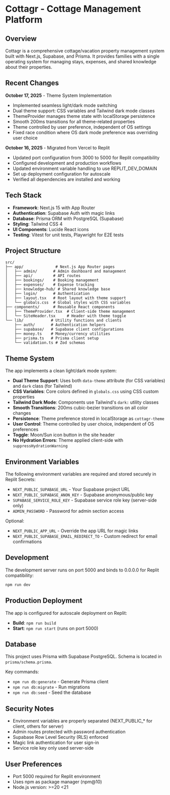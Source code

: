 # Cottagr - Cottage Management Platform

## Overview
Cottagr is a comprehensive cottage/vacation property management system built with Next.js, Supabase, and Prisma. It provides families with a single operating system for managing stays, expenses, and shared knowledge about their properties.

## Recent Changes
**October 17, 2025** - Theme System Implementation
- Implemented seamless light/dark mode switching
- Dual theme support: CSS variables and Tailwind dark mode classes
- ThemeProvider manages theme state with localStorage persistence
- Smooth 200ms transitions for all theme-related properties
- Theme controlled by user preference, independent of OS settings
- Fixed race condition where OS dark mode preference was overriding user choice

**October 16, 2025** - Migrated from Vercel to Replit
- Updated port configuration from 3000 to 5000 for Replit compatibility
- Configured development and production workflows
- Updated environment variable handling to use REPLIT_DEV_DOMAIN
- Set up deployment configuration for autoscale
- Verified all dependencies are installed and working

## Tech Stack
- **Framework**: Next.js 15 with App Router
- **Authentication**: Supabase Auth with magic links
- **Database**: Prisma ORM with PostgreSQL (Supabase)
- **Styling**: Tailwind CSS 4
- **UI Components**: Lucide React icons
- **Testing**: Vitest for unit tests, Playwright for E2E tests

## Project Structure
```
src/
├── app/              # Next.js App Router pages
│   ├── admin/       # Admin dashboard and management
│   ├── api/         # API routes
│   ├── bookings/    # Booking management
│   ├── expenses/    # Expense tracking
│   ├── knowledge-hub/ # Shared knowledge base
│   ├── login/       # Authentication
│   ├── layout.tsx   # Root layout with theme support
│   └── globals.css  # Global styles with CSS variables
├── components/      # Reusable React components
│   ├── ThemeProvider.tsx  # Client-side theme management
│   └── SiteHeader.tsx     # Header with theme toggle
└── lib/            # Utility functions and clients
    ├── auth/       # Authentication helpers
    ├── supabase/   # Supabase client configurations
    ├── money.ts    # Money/currency utilities
    ├── prisma.ts   # Prisma client setup
    └── validation.ts # Zod schemas
```

## Theme System
The app implements a clean light/dark mode system:
- **Dual Theme Support**: Uses both `data-theme` attribute (for CSS variables) and `dark` class (for Tailwind)
- **CSS Variables**: Core colors defined in `globals.css` using CSS custom properties
- **Tailwind Dark Mode**: Components use Tailwind's `dark:` utility classes
- **Smooth Transitions**: 200ms cubic-bezier transitions on all color changes
- **Persistence**: Theme preference stored in localStorage as `cottagr-theme`
- **User Control**: Theme controlled by user choice, independent of OS preferences
- **Toggle**: Moon/Sun icon button in the site header
- **No Hydration Errors**: Theme applied client-side with `suppressHydrationWarning`

## Environment Variables
The following environment variables are required and stored securely in Replit Secrets:

- `NEXT_PUBLIC_SUPABASE_URL` - Your Supabase project URL
- `NEXT_PUBLIC_SUPABASE_ANON_KEY` - Supabase anonymous/public key
- `SUPABASE_SERVICE_ROLE_KEY` - Supabase service role key (server-side only)
- `ADMIN_PASSWORD` - Password for admin section access

Optional:
- `NEXT_PUBLIC_APP_URL` - Override the app URL for magic links
- `NEXT_PUBLIC_SUPABASE_EMAIL_REDIRECT_TO` - Custom redirect for email confirmations

## Development
The development server runs on port 5000 and binds to 0.0.0.0 for Replit compatibility:
```bash
npm run dev
```

## Production Deployment
The app is configured for autoscale deployment on Replit:
- **Build**: `npm run build`
- **Start**: `npm run start` (runs on port 5000)

## Database
This project uses Prisma with Supabase PostgreSQL. Schema is located in `prisma/schema.prisma`.

Key commands:
- `npm run db:generate` - Generate Prisma client
- `npm run db:migrate` - Run migrations
- `npm run db:seed` - Seed the database

## Security Notes
- Environment variables are properly separated (NEXT_PUBLIC_* for client, others for server)
- Admin routes protected with password authentication
- Supabase Row Level Security (RLS) enforced
- Magic link authentication for user sign-in
- Service role key only used server-side

## User Preferences
- Port 5000 required for Replit environment
- Uses npm as package manager (npm@10)
- Node.js version: >=20 <21

